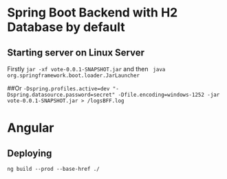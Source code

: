 # Spring Boot Backend with H2 Database by default

## Starting server on Linux Server
Firstly ``jar -xf vote-0.0.1-SNAPSHOT.jar`` and then `` java org.springframework.boot.loader.JarLauncher``

##Or
``-Dspring.profiles.active=dev "-Dspring.datasource.password=secret" -Dfile.encoding=windows-1252 -jar vote-0.0.1-SNAPSHOT.jar > /logsBFF.log``

# Angular
## Deploying
``ng build --prod --base-href ./``
